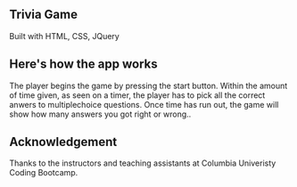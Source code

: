 ## Trivia Game
  
Built with HTML, CSS, JQuery
  
## Here's how the app works
The player begins the game by pressing the start button. Within the amount of time given, as seen on a timer, the player has to pick all the correct anwers to multiplechoice questions. Once time has run out, the game will show how many answers you got right or wrong..

## Acknowledgement
Thanks to the instructors and teaching assistants at Columbia Univeristy Coding Bootcamp.
  
